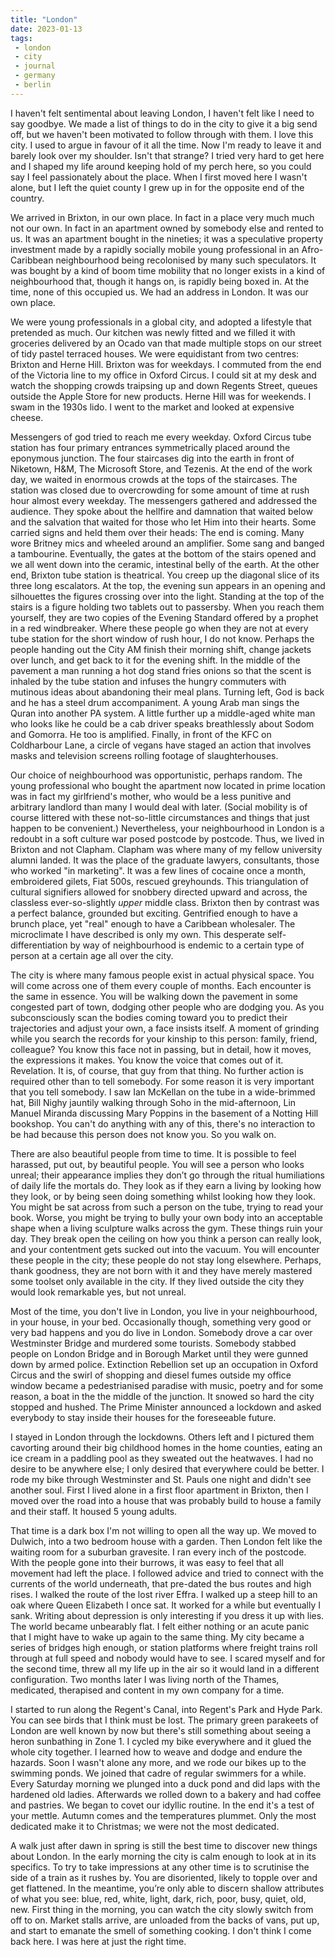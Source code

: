 ```yaml
---
title: "London"
date: 2023-01-13
tags:
 - london
 - city
 - journal
 - germany
 - berlin
---
```


I haven't felt sentimental about leaving London, I haven't felt like I need to say goodbye. We made a list of things to do in the city to give it a big send off, but we haven't been motivated to follow through with them. I love this city. I used to argue in favour of it all the time. Now I'm ready to leave it and barely look over my shoulder. Isn't that strange? I tried very hard to get here and I shaped my life around keeping hold of my perch here, so you could say I feel passionately about the place. When I first moved here I wasn't alone, but I left the quiet county I grew up in for the opposite end of the country.

We arrived in Brixton, in our own place. In fact in a place very much much not our own. In fact in an apartment owned by somebody else and rented to us. It was an apartment bought in the nineties; it was a speculative property investment made by a rapidly socially mobile young professional in an Afro-Caribbean neighbourhood being recolonised by many such speculators. It was bought by a kind of boom time mobility that no longer exists in a kind of neighbourhood that, though it hangs on, is rapidly being boxed in. At the time, none of this occupied us. We had an address in London. It was our own place.

We were young professionals in a global city, and adopted a lifestyle that pretended as much. Our kitchen was newly fitted and we filled it with groceries delivered by an Ocado van that made multiple stops on our street of tidy pastel terraced houses. We were equidistant from two centres: Brixton and Herne Hill. Brixton was for weekdays. I commuted from the end of the Victoria line to my office in Oxford Circus. I could sit at my desk and watch the shopping crowds traipsing up and down Regents Street, queues outside the Apple Store for new products. Herne Hill was for weekends. I swam in the 1930s lido. I went to the market and looked at expensive cheese.

Messengers of god tried to reach me every weekday. Oxford Circus tube station has four primary entrances symmetrically placed around the eponymous junction. The four staircases dig into the earth in front of Niketown, H&M, The Microsoft Store, and Tezenis. At the end of the work day, we waited in enormous crowds at the tops of the staircases. The station was closed due to overcrowding for some amount of time at rush hour almost every weekday. The messengers gathered and addressed the audience. They spoke about the hellfire and damnation that waited below and the salvation that waited for those who let Him into their hearts. Some carried signs and held them over their heads: The end is coming. Many wore Britney mics and wheeled around an amplifier. Some sang and banged a tambourine. Eventually, the gates at the bottom of the stairs opened and we all went down into the ceramic, intestinal belly of the earth. At the other end, Brixton tube station is theatrical. You creep up the diagonal slice of its three long escalators. At the top, the evening sun appears in an opening and silhouettes the figures crossing over into the light. Standing at the top of the stairs is a figure holding two tablets out to passersby. When you reach them yourself, they are two copies of the Evening Standard offered by a prophet in a red windbreaker. Where these people go when they are not at every tube station for the short window of rush hour, I do not know. Perhaps the people handing out the City AM finish their morning shift, change jackets over lunch, and get back to it for the evening shift. In the middle of the pavement a man running a hot dog stand fries onions so that the scent is inhaled by the tube station and infuses the hungry commuters with mutinous ideas about abandoning their meal plans. Turning left, God is back and he has a steel drum accompaniment. A young Arab man sings the Quran into another PA system. A little further up a middle-aged white man who looks like he could be a cab driver speaks breathlessly about Sodom and Gomorra. He too is amplified. Finally, in front of the KFC on Coldharbour Lane, a circle of vegans have staged an action that involves masks and television screens rolling footage of slaughterhouses.

Our choice of neighbourhood was opportunistic, perhaps random. The young professional who bought the apartment now located in prime location was in fact my girlfriend's mother, who would be a less punitive and arbitrary landlord than many I would deal with later. (Social mobility is of course littered with these not-so-little circumstances and things that just happen to be convenient.) Nevertheless, your neighbourhood in London is a redoubt in a soft culture war posed postcode by postcode. Thus, we lived in Brixton and not Clapham. Clapham was where many of my fellow university alumni landed. It was the place of the graduate lawyers, consultants, those who worked "in marketing". It was a few lines of cocaine once a month, embroidered gilets, Fiat 500s, rescued greyhounds. This triangulation of cultural signifiers allowed for snobbery directed upward and across, the classless ever-so-slightly *upper* middle class. Brixton then by contrast was a perfect balance, grounded but exciting. Gentrified enough to have a brunch place, yet "real" enough to have a Caribbean wholesaler. The microclimate I have described is only my own. This desperate self-differentiation by way of neighbourhood is endemic to a certain type of person at a certain age all over the city.

The city is where many famous people exist in actual physical space. You will come across one of them every couple of months. Each encounter is the same in essence. You will be walking down the pavement in some congested part of town, dodging other people who are dodging you. As you subconsciously scan the bodies coming toward you to predict their trajectories and adjust your own, a face insists itself. A moment of grinding while you search the records for your kinship to this person: family, friend, colleague? You know this face not in passing, but in detail, how it moves, the expressions it makes. You know the voice that comes out of it. Revelation. It is, of course, that guy from that thing. No further action is required other than to tell somebody. For some reason it is very important that you tell somebody. I saw Ian McKellan on the tube in a wide-brimmed hat, Bill Nighy jauntily walking through Soho in the mid-afternoon, Lin Manuel Miranda discussing Mary Poppins in the basement of a Notting Hill bookshop. You can't do anything with any of this, there's no interaction to be had because this person does not know you. So you walk on.

There are also beautiful people from time to time. It is possible to feel harassed, put out, by beautiful people. You will see a person who looks unreal; their appearance implies they don’t go through the ritual humiliations of daily life the mortals do. They look as if they earn a living by looking how they look, or by being seen doing something whilst looking how they look. You might be sat across from such a person on the tube, trying to read your book. Worse, you might be trying to bully your own body into an acceptable shape when a living sculpture walks across the gym. These things ruin your day. They break open the ceiling on how you think a person can really look, and your contentment gets sucked out into the vacuum. You will encounter these people in the city; these people do not stay long elsewhere. Perhaps, thank goodness, they are not born with it and they have merely mastered some toolset only available in the city. If they lived outside the city they would look remarkable yes, but not unreal.

Most of the time, you don't live in London, you live in your neighbourhood, in your house, in your bed. Occasionally though, something very good or very bad happens and you do live in London. Somebody drove a car over Westminster Bridge and murdered some tourists. Somebody stabbed people on London Bridge and in Borough Market until they were gunned down by armed police. Extinction Rebellion set up an occupation in Oxford Circus and the swirl of shopping and diesel fumes outside my office window became a pedestrianised paradise with music, poetry and for some reason, a boat in the the middle of the junction. It snowed so hard the city stopped and hushed. The Prime Minister announced a lockdown and asked everybody to stay inside their houses for the foreseeable future.

I stayed in London through the lockdowns. Others left and I pictured them cavorting around their big childhood homes in the home counties, eating an ice cream in a paddling pool as they sweated out the heatwaves. I had no desire to be anywhere else; I only desired that everywhere could be better. I rode my bike through Westminster and St. Pauls one night and didn't see another soul. First I lived alone in a first floor apartment in Brixton, then I moved over the road into a house that was probably build to house a family and their staff. It housed 5 young adults.

That time is a dark box I'm not willing to open all the way up. We moved to Dulwich, into a two bedroom house with a garden. Then London felt like the waiting room for a suburban gravesite. I ran every inch of the postcode. With the people gone into their burrows, it was easy to feel that all movement had left the place. I followed advice and tried to connect with the currents of the world underneath, that pre-dated the bus routes and high rises. I walked the route of the lost river Effra. I walked up a steep hill to an oak where Queen Elizabeth I once sat. It worked for a while but eventually I sank. Writing about depression is only interesting if you dress it up with lies. The world became unbearably flat. I felt either nothing or an acute panic that I might have to wake up again to the same thing. My city became a series of bridges high enough, or station platforms where freight trains roll through at full speed and nobody would have to see. I scared myself and for the second time, threw all my life up in the air so it would land in a different configuration. Two months later I was living north of the Thames, medicated, therapised and content in my own company for a time.

I started to run along the Regent's Canal, into Regent's Park and Hyde Park. You can see birds that I think must be lost. The primary green parakeets of London are well known by now but there's still something about seeing a heron sunbathing in Zone 1. I cycled my bike everywhere and it glued the whole city together. I learned how to weave and dodge and endure the hazards. Soon I wasn't alone any more, and we rode our bikes up to the swimming ponds. We joined that cadre of regular swimmers for a while. Every Saturday morning we plunged into a duck pond and did laps with the hardened old ladies. Afterwards we rolled down to a bakery and had coffee and pastries. We began to covet our idyllic routine. In the end it's a test of your mettle. Autumn comes and the temperatures plummet. Only the most dedicated make it to Christmas; we were not the most dedicated.

A walk just after dawn in spring is still the best time to discover new things about London. In the early morning the city is calm enough to look at in its specifics. To try to take impressions at any other time is to scrutinise the side of a train as it rushes by. You are disoriented, likely to topple over and get flattened. In the meantime, you’re only able to discern shallow attributes of what you see: blue, red, white, light, dark, rich, poor, busy, quiet, old, new. First thing in the morning, you can watch the city slowly switch from off to on. Market stalls arrive, are unloaded from the backs of vans, put up, and start to emanate the smell of something cooking. I don't think I come back here. I was here at just the right time.